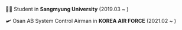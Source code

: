 🧑‍💻 Student in **Sangmyung University** (2019.03 ~ )

🛩 Osan AB System Control Airman in **KOREA AIR FORCE** (2021.02 ~ )
